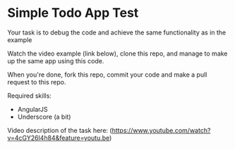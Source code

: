 Simple Todo App Test
===

Your task is to debug the code and achieve the same functionality as in the example

Watch the video example (link below), clone this repo, and manage to make up the same app using this code.

When you're done, fork this repo, commit your code and make a pull request to this repo.

Required skills:
- AngularJS
- Underscore (a bit)

Video description of the task here:
(https://www.youtube.com/watch?v=4cGY26l4h84&feature=youtu.be)
